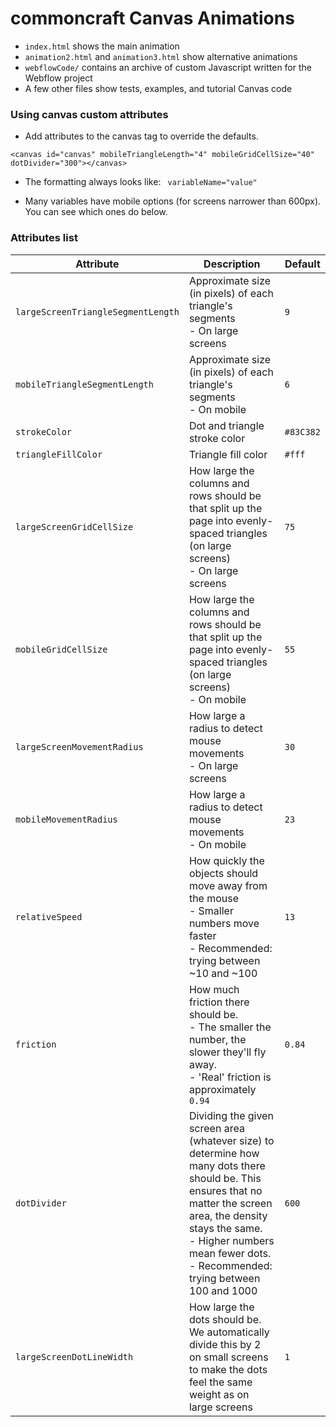 # commoncraft Canvas Animations

- `index.html` shows the main animation
- `animation2.html` and `animation3.html` show alternative animations
- `webflowCode/` contains an archive of custom Javascript written for the Webflow project
- A few other files show tests, examples, and tutorial Canvas code

### Using canvas custom attributes

- Add attributes to the canvas tag to override the defaults.

```
<canvas id="canvas" mobileTriangleLength="4" mobileGridCellSize="40" dotDivider="300"></canvas>
```

- The formatting always looks like: ` variableName="value"`

- Many variables have mobile options (for screens narrower than 600px). You can see which ones do below.

### Attributes list

Attribute | Description | Default
---- | ----------- | -------
`largeScreenTriangleSegmentLength` | Approximate size (in pixels) of each triangle's segments <br/>- On large screens | `9`
`mobileTriangleSegmentLength` | Approximate size (in pixels) of each triangle's segments <br/>- On mobile | `6`
`strokeColor` | Dot and triangle stroke color | `#83C382`
`triangleFillColor` | Triangle fill color | `#fff`
`largeScreenGridCellSize` | How large the columns and rows should be that split up the page into evenly-spaced triangles (on large screens) <br/>- On large screens | `75`
`mobileGridCellSize` | How large the columns and rows should be that split up the page into evenly-spaced triangles (on large screens) <br/>- On mobile | `55`
`largeScreenMovementRadius` | How large a radius to detect mouse movements <br/>- On large screens | `30`
`mobileMovementRadius` | How large a radius to detect mouse movements <br/>- On mobile | `23`
`relativeSpeed` | How quickly the objects should move away from the mouse <br/>- Smaller numbers move faster <br/>- Recommended: trying between ~10 and ~100 | `13`
`friction` | How much friction there should be. <br/>- The smaller the number, the slower they'll fly away. <br/>- 'Real' friction is approximately `0.94` | `0.84`
`dotDivider` | Dividing the given screen area (whatever size) to determine how many dots there should be. This ensures that no matter the screen area, the density stays the same. <br/>- Higher numbers mean fewer dots. <br/>- Recommended: trying between 100 and 1000 | `600`
`largeScreenDotLineWidth` | How large the dots should be. We automatically divide this by 2 on small screens to make the dots feel the same weight as on large screens | `1`
